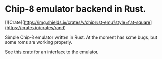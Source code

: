 # Chip-8 emulator backend in Rust.

[![Crate](https://img.shields.io/crates/v/chiprust-emu?style=flat-square](https://crates.io/crates/rand)

Simple Chip-8 emulator written in Rust.
At the moment has some bugs, but some roms are working properly.

See [this crate](https://crates.io/crates/chiprust-emu-cli) for an interface to the emulator.
